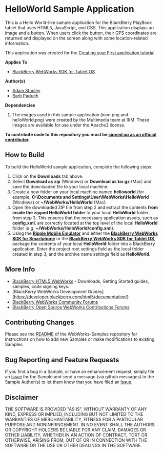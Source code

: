 # HelloWorld Sample Application

This is a Hello World-like sample application for the BlackBerry PlayBook tablet that uses HTML5, JavaScript, and CSS. This application displays an image and a button. When users click the button, their GPS coordinates are returned and displayed on the screen along with some location-related information. 

This application was created for the [Creating your First application tutorial](https://developer.blackberry.com/html5/documentation/ww_tutorials/tutorial_create_first_app_intro_1969476_11.html).

**Applies To**

* [BlackBerry WebWorks SDK for Tablet OS](https://developer.blackberry.com/html5/)

**Author(s)** 

* [Adam Stanley](https://github.com/astanley)
* [Barb Paduch](https://github.com/bpaduch)

**Dependencies**

1. The images used in this sample application (icon.png and helloWorld.png) were created by the Multimedia team at RIM.  These images are available for use under the Apache2 license.

**To contribute code to this repository you must be [signed up as an official contributor](http://blackberry.github.com/howToContribute.html).**


## How to Build

To build the HelloWorld sample application, complete the following steps:

1. Click on the **Downloads** tab above.
2. Select **Download as zip** (Windows) or **Download as tar.gz** (Mac) and save the downloaded file to your local machine.
3. Create a new folder on your local machine named **helloworld** (for example, **C:\Documents and Settings\User\WebWorks\HelloWorld** (Windows) or **~/WebWorks/HelloWorld** (Mac).
4. Open the downloaded ZIP file from step 2 and extract the contents **from inside the zipped HelloWorld folder** to your local **HelloWorld** folder from step 3.  This ensures that the necessary application assets, such as **config.xml**, are correctly located at the top level of the local **HelloWorld** folder (e.g. **~/WebWorks/HelloWorld/config.xml**).
5. Using the **[Ripple Mobile Emulator](http://developer.blackberry.com/html5/download/ripple)** and either the **[BlackBerry WebWorks SDK for Smartphone](http://developer.blackberry.com/html5/download/sdk)** or the **[BlackBerry WebWorks SDK for Tablet OS](http://developer.blackberry.com/html5/download/sdk)**, package the contents of your local **HelloWorld** folder into a BlackBerry application.  Enter the project root settings field as the local folder created in step 3, and the archive name settings field as **HelloWorld**.


## More Info

* [BlackBerry HTML5 WebWorks](https://developer.blackberry.com/html5/) - Downloads, Getting Started guides, samples, code signing keys.
* [BlackBerry WebWorks Development Guides] (https://developer.blackberry.com/html5/documentation/)
* [BlackBerry WebWorks Community Forums](http://supportforums.blackberry.com/t5/Web-and-WebWorks-Development/bd-p/browser_dev)
* [BlackBerry Open Source WebWorks Contributions Forums](http://supportforums.blackberry.com/t5/BlackBerry-WebWorks/bd-p/ww_con)

## Contributing Changes

Please see the [README](https://github.com/blackberry/WebWorks-Samples) of the WebWorks-Samples repository for instructions on how to add new Samples or make modifications to existing Samples.


## Bug Reporting and Feature Requests

If you find a bug in a Sample, or have an enhancement request, simply file an [Issue](https://github.com/blackberry/WebWorks-Samples/issues) for the Sample and send a message (via github messages) to the Sample Author(s) to let them know that you have filed an [Issue](https://github.com/blackberry/WebWorks-Samples/issues).


## Disclaimer

THE SOFTWARE IS PROVIDED "AS IS", WITHOUT WARRANTY OF ANY KIND, EXPRESS OR IMPLIED, INCLUDING BUT NOT LIMITED TO THE WARRANTIES OF MERCHANTABILITY, FITNESS FOR A PARTICULAR PURPOSE AND NONINFRINGEMENT. IN NO EVENT SHALL THE AUTHORS OR COPYRIGHT HOLDERS BE LIABLE FOR ANY CLAIM, DAMAGES OR OTHER LIABILITY, WHETHER IN AN ACTION OF CONTRACT, TORT OR OTHERWISE, ARISING FROM, OUT OF OR IN CONNECTION WITH THE SOFTWARE OR THE USE OR OTHER DEALINGS IN THE SOFTWARE.
